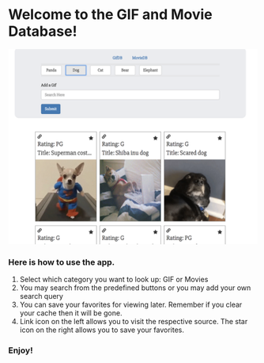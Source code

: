 # Welcome to the GIF and Movie Database!
![App Screenshot](/assets/images/forReadme.png)


### Here is how to use the app.

1. Select which category you want to look up: GIF or Movies
2. You may search from the predefined buttons or you may add your own search query
3. You can save your favorites for viewing later. Remember if you clear your cache then it will be gone.
4. Link icon on the left allows you to visit the respective source. The star icon on the right allows you to save your favorites. 


### Enjoy!
